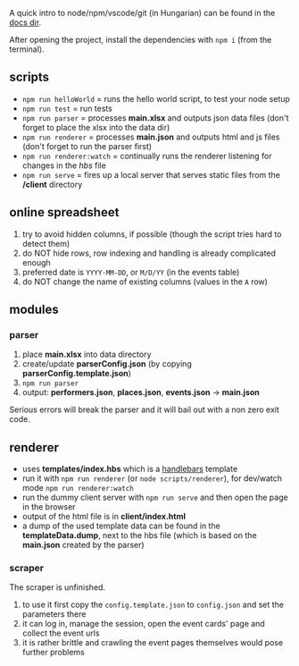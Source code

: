 A quick intro to node/npm/vscode/git (in Hungarian) can be found in the [docs dir](./docs/README.md).

After opening the project, install the dependencies with `npm i` (from the terminal).

## scripts

- `npm run helloWorld` = runs the hello world script, to test your node setup
- `npm run test` = run tests
- `npm run parser` = processes **main.xlsx** and outputs json data files (don't forget to place the xlsx into the data dir)
- `npm run renderer` = processes **main.json** and outputs html and js files (don't forget to run the parser first)
- `npm run renderer:watch` = continually runs the renderer listening for changes in the _hbs_ file
- `npm run serve` = fires up a local server that serves static files from the **/client** directory

## online spreadsheet

1. try to avoid hidden columns, if possible (though the script tries hard to detect them)
2. do NOT hide rows, row indexing and handling is already complicated enough
3. preferred date is `YYYY-MM-DD`, or `M/D/YY` (in the events table)
4. do NOT change the name of existing columns (values in the `A` row)

## modules

### parser

1. place **main.xlsx** into data directory
2. create/update **parserConfig.json** (by copying **parserConfig.template.json**)
3. `npm run parser`
4. output: **performers.json**, **places.json**, **events.json** -> **main.json**

Serious errors will break the parser and it will bail out with a non zero exit code.

## renderer

- uses **templates/index.hbs** which is a [handlebars](https://handlebarsjs.com/guide/#what-is-handlebars) template
- run it with `npm run renderer` (or `node scripts/renderer`), for dev/watch mode `npm run renderer:watch`
- run the dummy client server with `npm run serve` and then open the page in the browser
- output of the html file is in **client/index.html**
- a dump of the used template data can be found in the **templateData.dump**, next to the hbs file
  (which is based on the **main.json** created by the parser)

### scraper

The scraper is unfinished.

1. to use it first copy the `config.template.json` to `config.json` and set the parameters there
2. it can log in, manage the session, open the event cards' page and collect the event urls
3. it is rather brittle and crawling the event pages themselves would pose further problems
